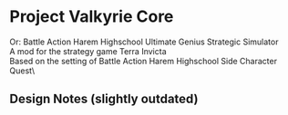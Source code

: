 # Project Valkyrie Core
Or: Battle Action Harem Highschool Ultimate Genius Strategic Simulator\
A mod for the strategy game Terra Invicta\
Based on the setting of Battle Action Harem Highschool Side Character Quest\

## Design Notes (slightly outdated)
